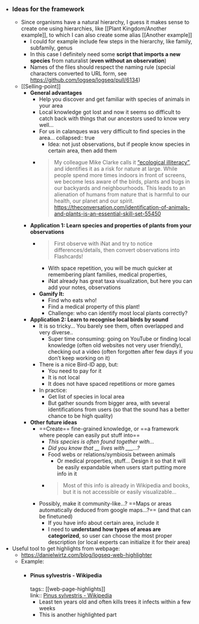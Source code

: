 - ### Ideas for the framework
	- Since organisms have a natural hierarchy, I guess it makes sense to create one using hierarchies, like [[Plant Kingdom/Another example]], to which I can also create some alias [[Another example]]
		- I could for example include few steps in the hierarchy, like family, subfamily, genus
		- In this case I definitely need some **script that imports a new species** from naturalist (**even without an observation**)
		- Names of the files should respect the naming rule (special characters converted to URL form, see https://github.com/logseq/logseq/pull/6134)
	- [[Selling-point]]
		- **General advantages**
			- Help you discover and get familiar with species of animals in your area
			- Local knowledge got lost and now it seems so difficult to catch back with things that our ancestors used to know very well…
			- For us in calanques was very difficult to find species in the area…
			  collapsed:: true
				- Idea: not just observations, but if people know species in certain area, then add them
			- > My colleague Mike Clarke calls it [“ecological illiteracy”](http://www.latrobe.edu.au/big-fat-ideas/latest-episodes/ecological-illiteracy), and identifies it as a risk for nature at large. While people spend more times indoors in front of screens, we become less aware of the birds, plants and bugs in our backyards and neighbourhoods. This leads to an alienation of humans from nature that is harmful to our health, our planet and our spirit.
			  https://theconversation.com/identification-of-animals-and-plants-is-an-essential-skill-set-55450
		- **Application 1: Learn species and properties of plants from your observations**
			- > First observe with iNat and try to notice differences/details, then convert observations into Flashcards!
				- With space repetition, you will be much quicker at remembering plant families, medical properties,
				- iNat already has great taxa visualization, but here you can add your notes, observations
			- **Gamify It:**
				- Find who eats who!
				- Find a medical property of this plant!
				- Challenge: who can identify most local plants correctly?
		- **Application 2: Learn to recognise local birds by sound**
			- It is so tricky… You barely see them, often overlapped and very diverse..
				- Super time consuming: going on YouTube or finding local knowledge (often old websites not very user friendly), checking out a video (often forgotten after few days if you don’t keep working on it)
			- There is a nice Bird-ID app, but:
				- You need to pay for it
				- It is not local
				- It does not have spaced repetitions or more games
			- In practice:
				- Get list of species in local area
				- But gather sounds from bigger area, with several identifications from users (so that the sound has a better chance to be high quality)
		- **Other future ideas**
			- ==Create== fine-grained knowledge, or ==a framework where people can easily put stuff into==
				- *This species is often found together with…*
				- *Did you know that __ lives with ___…?*
				- Food webs or relations/symbiosis between animals
					- Or medical properties, stuff… Design it so that it will be easily expandable when users start putting more info in it
				- > Most of this info is already in Wikipedia and books, but it is not accessible or easily visualizable…
			- Possibly, make it community-like…? ==Maps or areas automatically deduced from google maps…?== (and that can be finetuned)
				- If you have info about certain area, include it
				- I need to **understand how types of areas are categorized**, so user can choose the most proper description (or local experts can initialize it for their area)
- Useful tool to get highlights from webpage:
	- https://danielwirtz.com/blog/logseq-web-highlighter
	- Example:
		- #### Pinus sylvestris - Wikipedia
		  tags:: [[web-page-highlights]]  
		  link:: [Pinus sylvestris - Wikipedia](https://en.wikipedia.org/wiki/Pinus_sylvestris)
			- Least ten years old and often kills trees it infects within a few weeks
			- This is another highlighted part